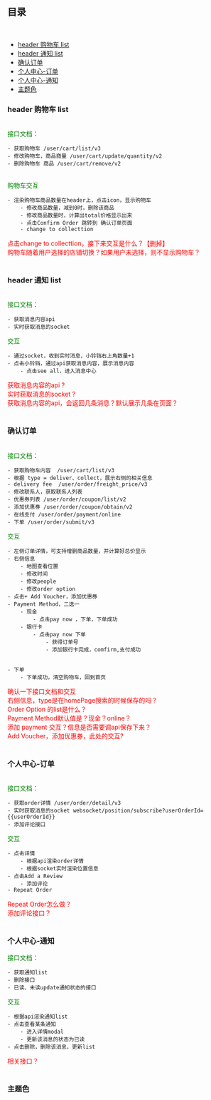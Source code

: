 ## 目录

<br>

- [header 购物车 list](#header购物车list)<br>
- [header 通知 list](#header通知list)<br>
- [确认订单](#确认订单)<br>
- [个人中心-订单](#个人中心-订单)<br>
- [个人中心-通知](#个人中心-通知)<br>
- [主题色](#主题色)<br>

### header 购物车 list

<br>
<div style="color:green">接口文档：</div>

    - 获取购物车 /user/cart/list/v3
    - 修改购物车，商品商量 /user/cart/update/quantity/v2
    - 删除购物车 商品 /user/cart/remove/v2

<br>

<div style="color:green">购物车交互</div>

    - 渲染购物车商品数量在header上，点击icon，显示购物车
        - 修改商品数量，减到0时，删除该商品
        - 修改商品数量时，计算出total价格显示出来
        - 点击Confirm Order 跳转到 确认订单页面
        - change to collecttion

<div style="color:red">点击change to collecttion，接下来交互是什么？【删掉】</div>
<div style="color:red">购物车随着用户选择的店铺切换？如果用户未选择，则不显示购物车？</div>
<br>

### header 通知 list

<br>
<div style="color:green">接口文档：</div>

    - 获取消息内容api
    - 实时获取消息的socket

<div style="color:green">交互</div>

    - 通过socket，收到实时消息，小铃铛右上角数量+1
    - 点击小铃铛，通过api获取消息内容，展示消息内容
        - 点击see all，进入消息中心

<div style="color:red">获取消息内容的api ?</div>
<div style="color:red">实时获取消息的socket ?</div>
<div style="color:red">获取消息内容的api，会返回几条消息？默认展示几条在页面？</div>

<br>

### 确认订单

<br>
<div style="color:green">接口文档：</div>

    - 获取购物车内容  /user/cart/list/v3
    - 根据 type = deliver、collect，展示右侧的相关信息
    - delivery fee  /user/order/freight_price/v3
    - 修改联系人，获取联系人列表
    - 优惠券列表 /user/order/coupon/list/v2
    - 添加优惠券 /user/order/coupon/obtain/v2
    - 在线支付 /user/order/payment/online
    - 下单 /user/order/submit/v3

<div style="color:green">交互</div>

    - 左侧订单详情，可支持增删商品数量，并计算好总价显示
    - 右侧信息
        - 地图查看位置
        - 修改时间
        - 修改people
        - 修改order option
    - 点击+ Add Voucher，添加优惠券
    - Payment Method，二选一
        - 现金
            - 点击pay now ，下单，下单成功
        - 银行卡
            - 点击pay now 下单
                - 获得订单号
                - 添加银行卡完成，comfirm,支付成功


    - 下单
        - 下单成功，清空购物车，回到首页

<div style="color:red">确认一下接口文档和交互</div>
<div style="color:red">右侧信息，type是在homePage搜索的时候保存的吗？</div>
<div style="color:red">Order Option 的list是什么？</div>
<div style="color:red">Payment Method默认值是？现金？online？</div>
<div style="color:red">添加 payment 交互？信息是否需要调api保存下来？</div>
<div style="color:red">Add Voucher，添加优惠券，此处的交互?</div>
<br>

### 个人中心-订单

<br>

<div style="color:green">接口文档：</div>

    - 获取order详情 /user/order/detail/v3
    - 实时获取消息的socket websocket/position/subscribe?userOrderId={{userOrderId}}
    - 添加评论接口

<div style="color:green">交互</div>

    - 点击详情
        - 根据api渲染order详情
        - 根据socket实时渲染位置信息
    - 点击Add a Review
        - 添加评论
    - Repeat Order

<div style="color:red">Repeat Order怎么做？</div>
<div style="color:red">添加评论接口？</div>
<br>

### 个人中心-通知

<div style="color:green">接口文档：</div>

    - 获取通知list
    - 删除接口
    - 已读、未读update通知状态的接口

<div style="color:green">交互</div>

    - 根据api渲染通知list
    - 点击查看某条通知
        - 进入详情modal
        - 更新该消息的状态为已读
    - 点击删除，删除该消息，更新list

<div style="color:red">相关接口？</div>
<br>

### 主题色
